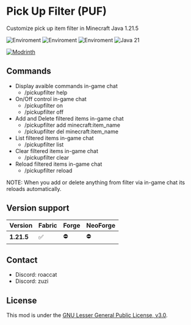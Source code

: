 # Pick Up Filter (PUF)
Customize pick up item filter in Minecraft Java 1.21.5

![Enviroment](https://img.shields.io/badge/Enviroment-Client-purple)
![Enviroment](https://img.shields.io/badge/Enviroment-Server-purple)
![Enviroment](https://img.shields.io/badge/Enviroment-Client%20&%20Server-purple)
![Java 21](https://img.shields.io/badge/Language-Java%2021-orange)

[![Modrinth](https://img.shields.io/modrinth/dt/9VTOF9VP?color=00AF5C&label=downloads&logo=modrinth)](https://modrinth.com/mod/pick-up-filter)

## Commands

- Display avaible commands in-game chat
    - /pickupfilter help
- On/Off control in-game chat
    - /pickupfilter on
    - /pickupfilter off
- Add and Delete filtered items in-game chat
    - /pickupfilter add minecraft:item_name
    - /pickupfilter del minecraft:item_name
- List filtered items in-game chat
    - /pickupfilter list
- Clear filtered items in-game chat
    - /pickupfilter clear
- Reload filtered items in-game chat
    - /pickupfilter reload

NOTE: When you add or delete anything from filter via in-game chat its reloads automatically.

## Version support

| Version                 | Fabric | Forge | NeoForge |
|-------------------------|--------|-------|----------|
| **1.21.5**              | ✅    |   ⛔  |    ⛔    |

## Contact
- Discord: roaccat
- Discord: zuzi

## License

This mod is under the [GNU Lesser General Public License, v3.0](LICENSE).
